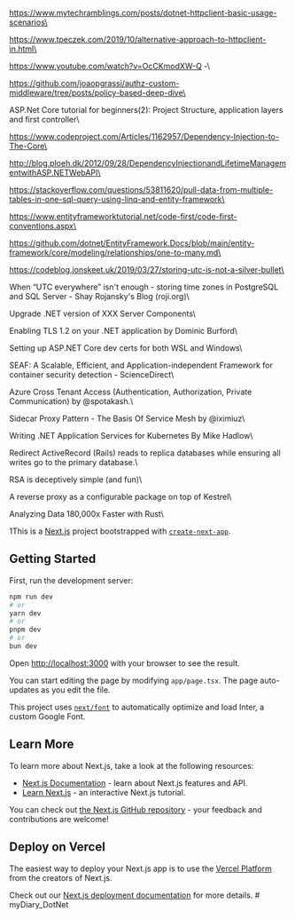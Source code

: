 
https://www.mytechramblings.com/posts/dotnet-httpclient-basic-usage-scenarios\

https://www.tpeczek.com/2019/10/alternative-approach-to-httpclient-in.html\

https://www.youtube.com/watch?v=OcCKmodXW-Q -\ 

https://github.com/joaopgrassi/authz-custom-middleware/tree/posts/policy-based-deep-dive\

ASP.Net Core tutorial for beginners(2): Project Structure, application layers and first controller\

https://www.codeproject.com/Articles/1162957/Dependency-Injection-to-The-Core\

http://blog.ploeh.dk/2012/09/28/DependencyInjectionandLifetimeManagementwithASP.NETWebAPI\

https://stackoverflow.com/questions/53811620/pull-data-from-multiple-tables-in-one-sql-query-using-linq-and-entity-framework\

https://www.entityframeworktutorial.net/code-first/code-first-conventions.aspx\

https://github.com/dotnet/EntityFramework.Docs/blob/main/entity-framework/core/modeling/relationships/one-to-many.md\

https://codeblog.jonskeet.uk/2019/03/27/storing-utc-is-not-a-silver-bullet\

When “UTC everywhere” isn't enough - storing time zones in PostgreSQL and SQL Server - Shay Rojansky's Blog (roji.org)\

Upgrade .NET version of XXX Server Components\

Enabling TLS 1.2 on your .NET application by Dominic Burford\

Setting up ASP.NET Core dev certs for both WSL and Windows\

SEAF: A Scalable, Efficient, and Application-independent Framework for container security detection - ScienceDirect\

Azure Cross Tenant Access (Authentication, Authorization, Private Communication) by @spotakash.\

Sidecar Proxy Pattern - The Basis Of Service Mesh by @iximiuz\

Writing .NET Application Services for Kubernetes By Mike Hadlow\

Redirect ActiveRecord (Rails) reads to replica databases while ensuring all writes go to the primary database.\

RSA is deceptively simple (and fun)\

A reverse proxy as a configurable package on top of Kestrel\

Analyzing Data 180,000x Faster with Rust\


1This is a [Next.js](https://nextjs.org/) project bootstrapped with [`create-next-app`](https://github.com/vercel/next.js/tree/canary/packages/create-next-app).

## Getting Started

First, run the development server:

```bash
npm run dev
# or
yarn dev
# or
pnpm dev
# or
bun dev
```

Open [http://localhost:3000](http://localhost:3000) with your browser to see the result.

You can start editing the page by modifying `app/page.tsx`. The page auto-updates as you edit the file.

This project uses [`next/font`](https://nextjs.org/docs/basic-features/font-optimization) to automatically optimize and load Inter, a custom Google Font.

## Learn More

To learn more about Next.js, take a look at the following resources:

- [Next.js Documentation](https://nextjs.org/docs) - learn about Next.js features and API.
- [Learn Next.js](https://nextjs.org/learn) - an interactive Next.js tutorial.

You can check out [the Next.js GitHub repository](https://github.com/vercel/next.js/) - your feedback and contributions are welcome!

## Deploy on Vercel

The easiest way to deploy your Next.js app is to use the [Vercel Platform](https://vercel.com/new?utm_medium=default-template&filter=next.js&utm_source=create-next-app&utm_campaign=create-next-app-readme) from the creators of Next.js.

Check out our [Next.js deployment documentation](https://nextjs.org/docs/deployment) for more details.
#   m y D i a r y _ D o t N e t 
 
 
